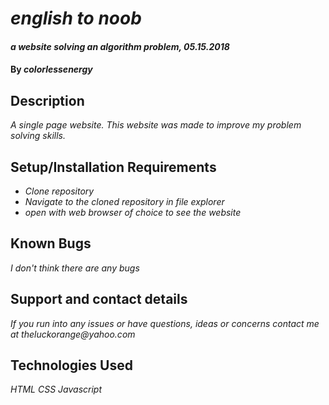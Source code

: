 # _english to noob_

#### _a website solving an algorithm problem, 05.15.2018_

#### By _**colorlessenergy**_

## Description

_A single page website. This website was made to improve my problem solving skills._

## Setup/Installation Requirements

* _Clone repository_
* _Navigate to the cloned repository in file explorer_
* _open with web browser of choice to see the website_

## Known Bugs

_I don't think there are any bugs_

## Support and contact details

_If you run into any issues or have questions, ideas or concerns contact me at theluckorange@yahoo.com_

## Technologies Used

_HTML_
_CSS_
_Javascript_